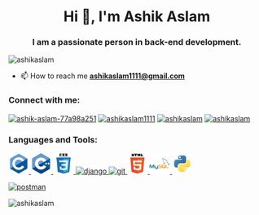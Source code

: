 <h1 align="center">Hi 👋, I'm Ashik Aslam</h1>
<h3 align="center">I am a passionate person in back-end development.</h3>

<p align="left"> <img src="https://komarev.com/ghpvc/?username=ashikaslam&label=Profile%20views&color=0e75b6&style=flat" alt="ashikaslam" /> </p>

- 📫 How to reach me **ashikaslam1111@gmail.com**

<h3 align="left">Connect with me:</h3>
<p align="left">
<a href="https://linkedin.com/in/ashik-aslam-77a98a251" target="blank"><img align="center" src="https://raw.githubusercontent.com/rahuldkjain/github-profile-readme-generator/master/src/images/icons/Social/linked-in-alt.svg" alt="ashik-aslam-77a98a251" height="30" width="40" /></a>
<a href="https://www.codechef.com/users/ashikaslam1111" target="blank"><img align="center" src="https://cdn.jsdelivr.net/npm/simple-icons@3.1.0/icons/codechef.svg" alt="ashikaslam1111" height="30" width="40" /></a>
<a href="https://codeforces.com/profile/ashikaslam" target="blank"><img align="center" src="https://raw.githubusercontent.com/rahuldkjain/github-profile-readme-generator/master/src/images/icons/Social/codeforces.svg" alt="ashikaslam" height="30" width="40" /></a>
<a href="https://www.leetcode.com/ashikaslam" target="blank"><img align="center" src="https://raw.githubusercontent.com/rahuldkjain/github-profile-readme-generator/master/src/images/icons/Social/leet-code.svg" alt="ashikaslam" height="30" width="40" /></a>
</p>

<h3 align="left">Languages and Tools:</h3>
<p align="left"> <a href="https://www.cprogramming.com/" target="_blank" rel="noreferrer"> <img src="https://raw.githubusercontent.com/devicons/devicon/master/icons/c/c-original.svg" alt="c" width="40" height="40"/> </a> <a href="https://www.w3schools.com/cpp/" target="_blank" rel="noreferrer"> <img src="https://raw.githubusercontent.com/devicons/devicon/master/icons/cplusplus/cplusplus-original.svg" alt="cplusplus" width="40" height="40"/> </a> <a href="https://www.w3schools.com/css/" target="_blank" rel="noreferrer"> <img src="https://raw.githubusercontent.com/devicons/devicon/master/icons/css3/css3-original-wordmark.svg" alt="css3" width="40" height="40"/> </a> <a href="https://www.djangoproject.com/" target="_blank" rel="noreferrer"> <img src="https://cdn.worldvectorlogo.com/logos/django.svg" alt="django" width="40" height="40"/> </a> <a href="https://git-scm.com/" target="_blank" rel="noreferrer"> <img src="https://www.vectorlogo.zone/logos/git-scm/git-scm-icon.svg" alt="git" width="40" height="40"/> </a> <a href="https://www.w3.org/html/" target="_blank" rel="noreferrer"> <img src="https://raw.githubusercontent.com/devicons/devicon/master/icons/html5/html5-original-wordmark.svg" alt="html5" width="40" height="40"/> </a> <a href="https://www.mysql.com/" target="_blank" rel="noreferrer"> <img src="https://raw.githubusercontent.com/devicons/devicon/master/icons/mysql/mysql-original-wordmark.svg" alt="mysql" width="40" height="40"/> </a> <a href="https://www.python.org" target="_blank" rel="noreferrer"> <img src="https://raw.githubusercontent.com/devicons/devicon/master/icons/python/python-original.svg" alt="python" width="40" height="40"/> </a> </p>
<p align="left"> <a href="https://postman.com" target="_blank" rel="noreferrer"> <img src="https://www.vectorlogo.zone/logos/getpostman/getpostman-icon.svg" alt="postman" width="40" height="40"/> </a> </p>
<p><img align="center" src="https://github-readme-stats.vercel.app/api/top-langs?username=ashikaslam&show_icons=true&locale=en&layout=compact" alt="ashikaslam" /></p>


